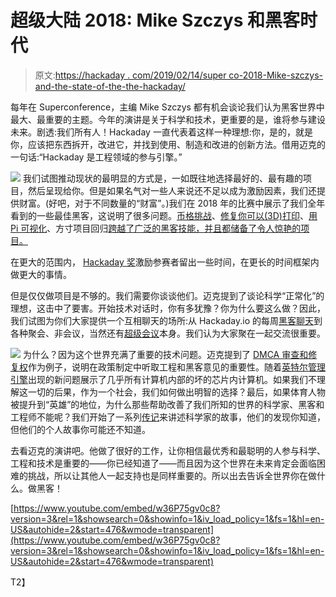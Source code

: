 # 超级大陆 2018: Mike Szczys 和黑客时代

> 原文:[https://hackaday . com/2019/02/14/super co-2018-Mike-szczys-and-the-state-of-the-the-hackaday/](https://hackaday.com/2019/02/14/supercon-2018-mike-szczys-and-the-state-of-the-hackaday/)

每年在 Superconference，主编 Mike Szczys 都有机会谈论我们认为黑客世界中最大、最重要的主题。今年的演讲是关于科学和技术，更重要的是，谁将参与建设未来。剧透:我们所有人！Hackaday 一直代表着这样一种理想:你，是的，就是你，应该把东西拆开，改进它，并找到使用、制造和改进的创新方法。借用迈克的一句话:“Hackaday 是工程领域的参与引擎。”

[![](../Images/770de438cb42a1f3aa4453040c5df758.png)](https://hackaday.com/wp-content/uploads/2019/02/8426741511311085616_thumbnail.png) 我们试图推动现状的最明显的方式是，一如既往地选择最好的、最有趣的项目，然后呈现给你。但是如果名气对一些人来说还不足以成为激励因素，我们还提供财富。(好吧，对于不同数量的“财富”。)我们在 2018 年的比赛中展示了我们全年看到的一些最佳黑客，这说明了很多问题。[币格挑战](https://hackaday.com/2018/01/15/coin-cell-hacks-that-won-the-coin-cell-challenge/)、[修复你可以(3D)打印](https://hackaday.com/2018/02/28/repairs-you-can-print-contest-meet-the-winners/)、[用 Pi 可视化](https://hackaday.com/2018/10/12/contest-results-raspberry-pis-put-on-a-show/)、方寸项目回归[跨越了广泛的黑客技能，并且都储备了令人惊艳的项目。](https://hackaday.com/2018/10/18/packing-a-lot-into-a-little-pcb-winners-of-the-square-inch-project/)

在更大的范围内， [Hackaday 奖](https://hackaday.com/2018/11/02/these-are-the-100-finalists-in-the-hackaday-prize/)激励参赛者留出一些时间，在更长的时间框架内做更大的事情。

但是仅仅做项目是不够的。我们需要你谈谈他们。迈克提到了谈论科学“正常化”的理想，这击中了要害。开始技术对话时，你有多犹豫？你为什么要这么做？因此，我们试图为你们大家提供一个互相聊天的场所:从 Hackaday.io 的每周[黑客聊天](https://hackaday.io/project/5373-hack-chat)到各种聚会、非会议，当然还有[超级会议](https://hackaday.com/tag/2018-hackaday-superconference/)本身。我们认为大家聚在一起交流很重要。

[![](../Images/93dda12336e3eaa48c6b5526b1dff335.png)](https://hackaday.com/wp-content/uploads/2019/02/intelmanagment_thumbnail.png) 为什么？因为这个世界充满了重要的技术问题。迈克提到了 [DMCA 审查和修复权](https://hackaday.com/2018/10/26/dmca-review-big-win-for-right-to-repair-zero-for-right-to-tinker/)作为例子，说明在政策制定中听取工程和黑客意见的重要性。随着[英特尔管理引擎](https://hackaday.com/2017/12/11/what-you-need-to-know-about-the-intel-management-engine/)出现的新问题展示了几乎所有计算机内部的坏的芯片内计算机。如果我们不理解这一切的后果，作为一个社会，我们如何做出明智的选择？最后，如果体育人物被提升到“英雄”的地位，为什么那些帮助改善了我们所知的世界的科学家、黑客和工程师不能呢？我们开始了一系列[传记](https://hackaday.com/category/biography/)来讲述科学家的故事，他们的发现你知道，但他们的个人故事你可能还不知道。

去看迈克的演讲吧。他做了很好的工作，让你相信最优秀和最聪明的人参与科学、工程和技术是重要的——你已经知道了——而且因为这个世界在未来肯定会面临困难的挑战，所以让其他人一起支持也是同样重要的。所以出去告诉全世界你在做什么。做黑客！

 [https://www.youtube.com/embed/w36P75gv0c8?version=3&rel=1&showsearch=0&showinfo=1&iv_load_policy=1&fs=1&hl=en-US&autohide=2&start=476&wmode=transparent](https://www.youtube.com/embed/w36P75gv0c8?version=3&rel=1&showsearch=0&showinfo=1&iv_load_policy=1&fs=1&hl=en-US&autohide=2&start=476&wmode=transparent)

T2】